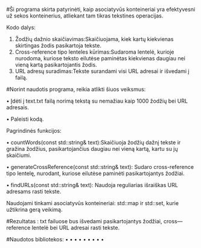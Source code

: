#Ši programa skirta patyrinėti, kaip asociatyvūs konteineriai yra efektyvesni už sekos konteinerius, atliekant tam tikras tekstines operacijas.

Kodo dalys:

1.	Žodžių dažnio skaičiavimas:Skaičiuojama, kiek kartų kiekvienas skirtingas žodis pasikartoja tekste.
2.	Cross-reference tipo lenteles kūrimas:Sudaroma lentelė, kurioje nurodoma, kuriose teksto eilutėse paminėtas kiekvienas daugiau nei vieną kartą pasikartojantis žodis.
3.	URL adresų suradimas:Tekste surandami visi URL adresai ir išvedami į failą.

#Norint naudotis programa, reikia atlikti šiuos veiksmus:

•	Įdėti į text.txt failą norimą tekstą su nemažiau kaip 1000 žodžių bei URL adresais.

•	Paleisti kodą.

Pagrindinės funkcijos:

•	countWords(const std::string& text):Skaičiuoja žodžių dažnį tekste ir gražina žodžius, pasikartojančius daugiau nei vieną kartą, kartu su jų skaičiumi.

•	generateCrossReference(const std::string& text):  Sudaro cross-reference tipo lentelę, nurodant, kuriose eilutėse paminėti pasikartojantys žodžiai.

•	findURLs(const std::string& text): Naudoja reguliarias išraiškas URL adresams rasti tekste.

Naudojami tinkami asociatyvūs konteineriai: std::map ir std::set, kurie užtikrina gerą veikimą.

#Rezultatas : txt failuose bus išvedami pasikartojantys žodžiai, cross—reference lentelė bei URL adresai rasti tekste.


#Naudotos bibliotekos:
•	<iostream>
•	<fstream>
•	 <sstream>
•	<map>
•	<set>
•	<regex>
•	<vector>
•	<algorithm>
•	<string>
